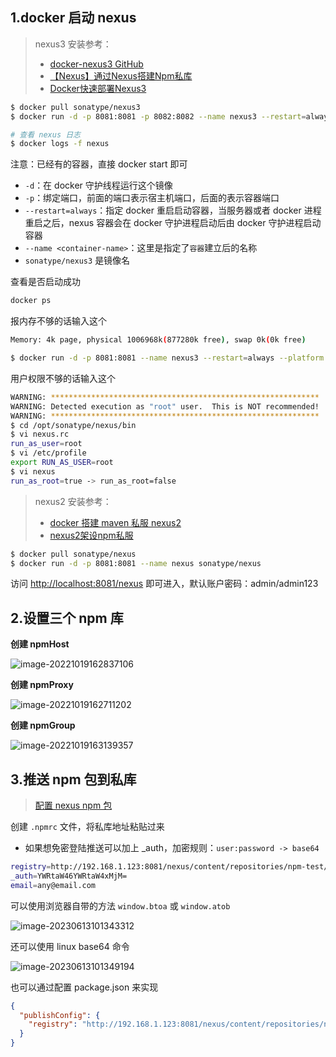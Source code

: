 ## 1.docker 启动 nexus

> nexus3 安装参考：
>
> - [docker-nexus3 GitHub](https://github.com/sonatype/docker-nexus3)
> - [【Nexus】通过Nexus搭建Npm私库](https://blog.csdn.net/qq_31635851/article/details/109333231)
> - [Docker快速部署Nexus3](https://blog.csdn.net/nthack5730/article/details/84347849?spm=1001.2014.3001.5501)

```bash
$ docker pull sonatype/nexus3
$ docker run -d -p 8081:8081 -p 8082:8082 --name nexus3 --restart=always sonatype/nexus3

# 查看 nexus 日志
$ docker logs -f nexus
```

注意：已经有的容器，直接 docker start 即可

- `-d`：在 docker 守护线程运行这个镜像
- `-p`：绑定端口，前面的端口表示宿主机端口，后面的表示容器端口
- `--restart=always`：指定 docker 重启启动容器，当服务器或者 docker 进程重启之后，nexus 容器会在 docker 守护进程启动后由 docker 守护进程启动容器
- `--name <container-name>`：这里是指定了`容器`建立后的名称
- `sonatype/nexus3` 是镜像名

查看是否启动成功

```bash
docker ps
```

报内存不够的话输入这个

```bash
Memory: 4k page, physical 1006968k(877280k free), swap 0k(0k free)

$ docker run -d -p 8081:8081 --name nexus3 --restart=always --platform linux/amd64 -e INSTALL4J_ADD_VM_PARAMS="-Xms256M -Xmx256M -XX:MaxDirectMemorySize=2048M" sonatype/nexus3
```

用户权限不够的话输入这个

```bash
WARNING: ************************************************************
WARNING: Detected execution as "root" user.  This is NOT recommended!
WARNING: ************************************************************
$ cd /opt/sonatype/nexus/bin
$ vi nexus.rc
run_as_user=root
$ vi /etc/profile
export RUN_AS_USER=root
$ vi nexus
run_as_root=true -> run_as_root=false
```

> nexus2 安装参考：
>
> - [docker 搭建 maven 私服 nexus2](https://blog.csdn.net/wsjzzcbq/article/details/89035941)
> - [nexus2架设npm私服](https://blog.csdn.net/weixin_34120274/article/details/88744322)

```bash
$ docker pull sonatype/nexus
$ docker run -d -p 8081:8081 --name nexus sonatype/nexus
```

访问 [http://localhost:8081/nexus](http://localhost:8081/nexus) 即可进入，默认账户密码：admin/admin123

## 2.设置三个 npm 库

**创建 npmHost**

![image-20221019162837106](https://gitee.com/lilyn/pic/raw/master/lagoulearn-img/image-20221019162837106.png)

**创建 npmProxy**

![image-20221019162711202](https://gitee.com/lilyn/pic/raw/master/lagoulearn-img/image-20221019162711202.png)

**创建 npmGroup**

![image-20221019163139357](https://gitee.com/lilyn/pic/raw/master/lagoulearn-img/image-20221019163139357.png)

## 3.推送 npm 包到私库

> [配置 nexus npm 包](https://blog.sonatype.com/using-sonatype-nexus-repository-3-part-2-npm-packages)

创建 `.npmrc` 文件，将私库地址粘贴过来

- 如果想免密登陆推送可以加上 _auth，加密规则：`user:password -> base64`

```bash
registry=http://192.168.1.123:8081/nexus/content/repositories/npm-test/
_auth=YWRtaW46YWRtaW4xMjM=
email=any@email.com
```

可以使用浏览器自带的方法 `window.btoa` 或 `window.atob`

![image-20230613101343312](https://gitee.com/lilyn/pic/raw/master/lagoulearn-img/image-20230613101343312.png)

还可以使用 linux base64 命令

![image-20230613101349194](https://gitee.com/lilyn/pic/raw/master/lagoulearn-img/image-20230613101349194.png)

也可以通过配置 package.json 来实现

```json
{
  "publishConfig": {
    "registry": "http://192.168.1.123:8081/nexus/content/repositories/npm-test/"
  }
}
```

